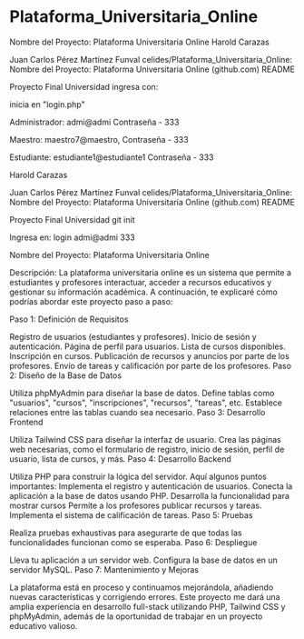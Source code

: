 # Plataforma_Universitaria_Online
Nombre del Proyecto: Plataforma Universitaria Online
Harold Carazas

Juan Carlos Pérez Martínez
Funval
celides/Plataforma_Universitaria_Online: Nombre del Proyecto: Plataforma Universitaria Online (github.com)
 README

Proyecto Final Universidad
ingresa con:

inicia en "login.php"

Administrador:
admi@admi
Contraseña - 333

Maestro: 
maestro7@maestro,
Contraseña - 333

Estudiante:
estudiante1@estudiante1 
Contraseña - 333

Harold Carazas

Juan Carlos Pérez Martínez
Funval
celides/Plataforma_Universitaria_Online: Nombre del Proyecto: Plataforma Universitaria Online (github.com)
README

Proyecto Final Universidad
git init

Ingresa en:
login
admi@admi
333

 
Nombre del Proyecto: Plataforma Universitaria Online

Descripción:
La plataforma universitaria online es un sistema que permite a estudiantes y profesores interactuar, acceder a recursos educativos y gestionar su información académica. A continuación, te explicaré cómo podrías abordar este proyecto paso a paso:

Paso 1: Definición de Requisitos

Registro de usuarios (estudiantes y profesores).
Inicio de sesión y autenticación.
Página de perfil para usuarios.
Lista de cursos disponibles.
Inscripción en cursos.
Publicación de recursos y anuncios por parte de los profesores.
Envío de tareas y calificación por parte de los profesores.
Paso 2: Diseño de la Base de Datos

Utiliza phpMyAdmin para diseñar la base de datos. Define tablas como "usuarios", "cursos", "inscripciones", "recursos", "tareas", etc. Establece relaciones entre las tablas cuando sea necesario.
Paso 3: Desarrollo Frontend

Utiliza Tailwind CSS para diseñar la interfaz de usuario. Crea las páginas web necesarias, como el formulario de registro, inicio de sesión, perfil de usuario, lista de cursos, y más.
Paso 4: Desarrollo Backend

Utiliza PHP para construir la lógica del servidor. Aquí algunos puntos importantes:
Implementa el registro y autenticación de usuarios.
Conecta la aplicación a la base de datos usando PHP.
Desarrolla la funcionalidad para mostrar cursos 
Permite a los profesores publicar recursos y tareas.
Implementa el sistema de calificación de tareas.
Paso 5: Pruebas

Realiza pruebas exhaustivas para asegurarte de que todas las funcionalidades funcionan como se esperaba.
Paso 6: Despliegue

Lleva tu aplicación a un servidor web. Configura la base de datos en un servidor MySQL.
Paso 7: Mantenimiento y Mejoras

La plataforma está en proceso y continuamos mejorándola, añadiendo nuevas características y corrigiendo errores.
Este proyecto me dará una amplia experiencia en desarrollo full-stack utilizando PHP, Tailwind CSS y phpMyAdmin, además de la oportunidad de trabajar en un proyecto educativo valioso. 








